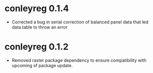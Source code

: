 # conleyreg 0.1.4
* Corrected a bug in serial correction of balanced panel data that led data.table to throw an error

# conleyreg 0.1.2
* Removed raster package dependency to ensure compatibility with upcoming sf package update.

